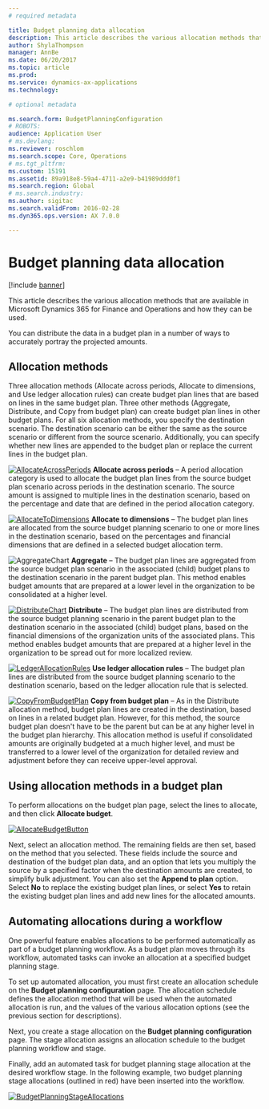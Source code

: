 ```yaml
---
# required metadata

title: Budget planning data allocation
description: This article describes the various allocation methods that are available in Microsoft Dynamics 365 for Finance and Operations and how they can be used.  
author: ShylaThompson
manager: AnnBe
ms.date: 06/20/2017
ms.topic: article
ms.prod: 
ms.service: dynamics-ax-applications
ms.technology: 

# optional metadata

ms.search.form: BudgetPlanningConfiguration
# ROBOTS: 
audience: Application User
# ms.devlang: 
ms.reviewer: roschlom
ms.search.scope: Core, Operations
# ms.tgt_pltfrm: 
ms.custom: 15191
ms.assetid: 89a918e8-59a4-4711-a2e9-b41989ddd0f1
ms.search.region: Global
# ms.search.industry: 
ms.author: sigitac
ms.search.validFrom: 2016-02-28
ms.dyn365.ops.version: AX 7.0.0

---
```


# Budget planning data allocation

[!include [banner](../includes/banner.md)]

This article describes the various allocation methods that are available in Microsoft Dynamics 365 for Finance and Operations and how they can be used.  

You can distribute the data in a budget plan in a number of ways to accurately portray the projected amounts.

## Allocation methods
Three allocation methods (Allocate across periods, Allocate to dimensions, and Use ledger allocation rules) can create budget plan lines that are based on lines in the same budget plan. Three other methods (Aggregate, Distribute, and Copy from budget plan) can create budget plan lines in other budget plans. For all six allocation methods, you specify the destination scenario. The destination scenario can be either the same as the source scenario or different from the source scenario. Additionally, you can specify whether new lines are appended to the budget plan or replace the current lines in the budget plan.

[![AllocateAcrossPeriods](./media/allocateacrossperiods-300x259.png)](./media/allocateacrossperiods.png)
**Allocate across periods** – A period allocation category is used to allocate the budget plan lines from the source budget plan scenario across periods in the destination scenario. The source amount is assigned to multiple lines in the destination scenario, based on the percentage and date that are defined in the period allocation category.         

[![AllocateToDimensions](./media/allocatetodimensions.jpg)](./media/allocatetodimensions.jpg)
**Allocate to dimensions** – The budget plan lines are allocated from the source budget planning scenario to one or more lines in the destination scenario, based on the percentages and financial dimensions that are defined in a selected budget allocation term.           

![AggregateChart](./media/aggregatechart-300x230.png)
**Aggregate** – The budget plan lines are aggregated from the source budget plan scenario in the associated (child) budget plans to the destination scenario in the parent budget plan. This method enables budget amounts that are prepared at a lower level in the organization to be consolidated at a higher level.          

[![DistributeChart](./media/distributechart-300x230.png)](./media/distributechart.png)
**Distribute** – The budget plan lines are distributed from the source budget planning scenario in the parent budget plan to the destination scenario in the associated (child) budget plans, based on the financial dimensions of the organization units of the associated plans. This method enables budget amounts that are prepared at a higher level in the organization to be spread out for more localized review.           

[![LedgerAllocationRules](./media/ledgerallocationrules-300x202.png)](./media/ledgerallocationrules.png)
**Use ledger allocation rules** – The budget plan lines are distributed from the source budget planning scenario to the destination scenario, based on the ledger allocation rule that is selected. 

[![CopyFromBudgetPlan](./media/copyfrombudgetplan-187x300.png)](./media/copyfrombudgetplan.png)
**Copy from budget plan** – As in the Distribute allocation method, budget plan lines are created in the destination, based on lines in a related budget plan. However, for this method, the source budget plan doesn't have to be the parent but can be at any higher level in the budget plan hierarchy. This allocation method is useful if consolidated amounts are originally budgeted at a much higher level, and must be transferred to a lower level of the organization for detailed review and adjustment before they can receive upper-level approval.          

## Using allocation methods in a budget plan
To perform allocations on the budget plan page, select the lines to allocate, and then click **Allocate budget**.

[![AllocateBudgetButton](./media/allocatebudgetbutton-300x84.png)](./media/allocatebudgetbutton.png) 

Next, select an allocation method. The remaining fields are then set, based on the method that you selected. These fields include the source and destination of the budget plan data, and an option that lets you multiply the source by a specified factor when the destination amounts are created, to simplify bulk adjustment. You can also set the **Append to plan** option. Select **No** to replace the existing budget plan lines, or select **Yes** to retain the existing budget plan lines and add new lines for the allocated amounts.

## Automating allocations during a workflow
One powerful feature enables allocations to be performed automatically as part of a budget planning workflow. As a budget plan moves through its workflow, automated tasks can invoke an allocation at a specified budget planning stage. 

To set up automated allocation, you must first create an allocation schedule on the **Budget planning configuration** page. The allocation schedule defines the allocation method that will be used when the automated allocation is run, and the values of the various allocation options (see the previous section for descriptions). 

Next, you create a stage allocation on the **Budget planning configuration** page. The stage allocation assigns an allocation schedule to the budget planning workflow and stage. 

Finally, add an automated task for budget planning stage allocation at the desired workflow stage. In the following example, two budget planning stage allocations (outlined in red) have been inserted into the workflow.

[![BudgetPlanningStageAllocations](./media/budgetplanningstageallocations-300x300.png)](./media/budgetplanningstageallocations.png)



